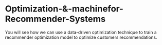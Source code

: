 # Optimization-&-machinefor-Recommender-Systems
You will see how we can use a data-driven optimization technique to train a recommender optimization model to optimize customers recommendations.
